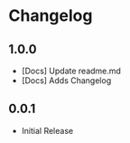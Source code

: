 # Changelog

## 1.0.0
  - [Docs] Update readme.md
  - [Docs] Adds Changelog

## 0.0.1
  - Initial Release
